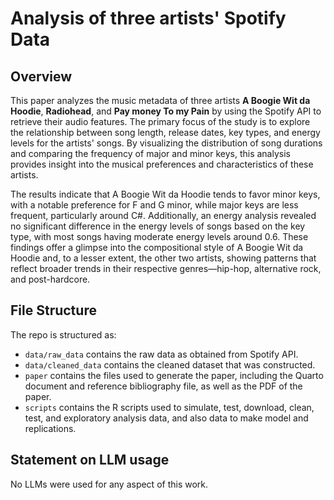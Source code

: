 # Analysis of three artists' Spotify Data

## Overview
This paper analyzes the music metadata of three artists **A Boogie Wit da Hoodie**, **Radiohead**, and **Pay money To my Pain** by using the Spotify API to retrieve their audio features. The primary focus of the study is to explore the relationship between song length, release dates, key types, and energy levels for the artists' songs. By visualizing the distribution of song durations and comparing the frequency of major and minor keys, this analysis provides insight into the musical preferences and characteristics of these artists.

The results indicate that A Boogie Wit da Hoodie tends to favor minor keys, with a notable preference for F and G minor, while major keys are less frequent, particularly around C#. Additionally, an energy analysis revealed no significant difference in the energy levels of songs based on the key type, with most songs having moderate energy levels around 0.6. These findings offer a glimpse into the compositional style of A Boogie Wit da Hoodie and, to a lesser extent, the other two artists, showing patterns that reflect broader trends in their respective genres—hip-hop, alternative rock, and post-hardcore.


## File Structure

The repo is structured as:

-   `data/raw_data` contains the raw data as obtained from Spotify API.
-   `data/cleaned_data` contains the cleaned dataset that was constructed.
-   `paper` contains the files used to generate the paper, including the Quarto document and reference bibliography file, as well as the PDF of the paper. 
-   `scripts` contains the R scripts used to simulate, test, download, clean, test, and exploratory analysis data, and also data to make model and replications.


## Statement on LLM usage
No LLMs were used for any aspect of this work.
